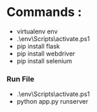 # Commands :

* virtualenv env
* .\env\Scripts\activate.ps1
* pip install flask
* pip install webdriver
* pip install selenium

### Run File

* .\env\Scripts\activate.ps1
* python app.py runserver